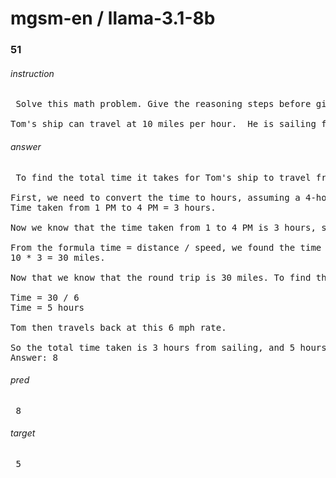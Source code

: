 # mgsm-en / llama-3.1-8b
### 51
###### instruction
<pre> Solve this math problem. Give the reasoning steps before giving the final answer on the last line by itself in the format of "Answer:". Do not add anything other than the integer answer after "Answer:".

Tom's ship can travel at 10 miles per hour.  He is sailing from 1 to 4 PM.  He then travels back at a rate of 6 mph.  How long does it take him to get back? </pre>
###### answer
<pre> To find the total time it takes for Tom's ship to travel from 1 to 4 PM and back, we first need to find the total time it takes to travel from 1 to 4 PM.

First, we need to convert the time to hours, assuming a 4-hour time frame (from 1 PM to 5 PM).
Time taken from 1 PM to 4 PM = 3 hours.

Now we know that the time taken from 1 to 4 PM is 3 hours, so now we know that he travelled at a speed of 10 miles per hour.

From the formula time = distance / speed, we found the time taken to go, now we know that the distance for the round trip will be,
10 * 3 = 30 miles.

Now that we know that the round trip is 30 miles. To find the time taken for the return trip, we can use the same formula, time = distance / speed we can plug in 6 for the speed and 30 miles for the distance.

Time = 30 / 6
Time = 5 hours

Tom then travels back at this 6 mph rate.

So the total time taken is 3 hours from sailing, and 5 hours from sailing back. Therefore,
Answer: 8 </pre>
###### pred
<pre> 8 </pre>
###### target
<pre> 5 </pre>

